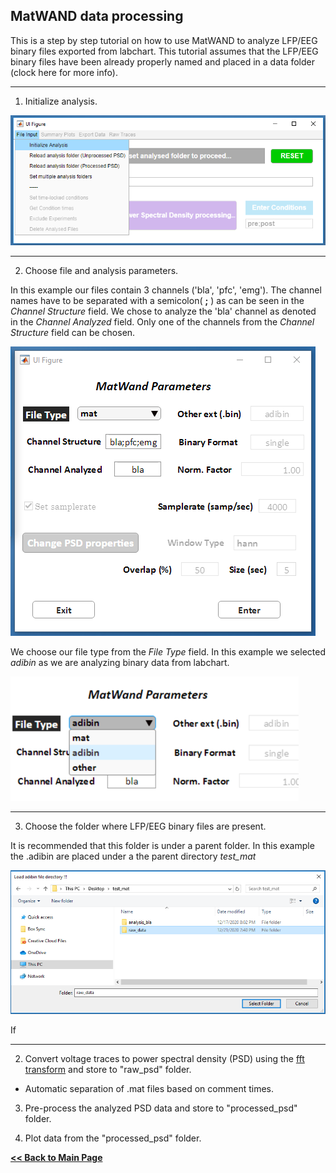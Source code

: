 ## MatWAND data processing

This is a step by step tutorial on how to use MatWAND to analyze LFP/EEG binary files exported from labchart. 
This tutorial assumes that the LFP/EEG binary files have been already properly named and placed in a data folder (clock here for more info).

---

1) Initialize analysis.

![Banner](/Images/tutorial/init.png)

---

2) Choose file and analysis parameters. 

In this example our files contain 3 channels ('bla', 'pfc', 'emg'). The channel names have to be separated with a semicolon( **;** ) as can be seen in the *Channel Structure* field. We chose to analyze the 'bla' channel as denoted in the *Channel Analyzed* field. Only one of the channels from the *Channel Structure* field can be chosen. 

![Banner](/Images/tutorial/input_parameters_gui.png)

We choose our file type from the *File Type* field. In this example we selected *adibin* as we are analyzing binary data from labchart.

![Banner](/Images/tutorial/file_type.png)

---

3) Choose the folder where LFP/EEG binary files are present. 

It is recommended that this folder is under a parent folder. In this example the .adibin are placed under a the parent directory *test_mat*

![Banner](/Images/tutorial/load_raw_data.png)

If 

---



2) Convert voltage traces to power spectral density (PSD) using the [fft transform](https://www.mathworks.com/help/signal/ug/power-spectral-density-estimates-using-fft.html) and store to "raw_psd" folder.

+ Automatic separation of .mat files based on comment times.

3) Pre-process the analyzed PSD data  and store to "processed_psd" folder.

4) Plot data from the "processed_psd" folder.




**[<< Back to Main Page](/README.md)**

